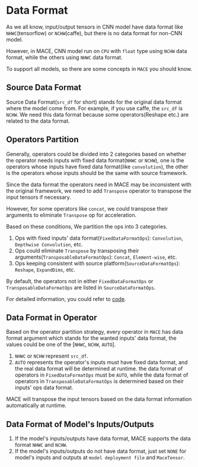 Data Format
===========

As we all know, input/output tensors in CNN model have data format like
`NHWC`(tensorflow) or `NCHW`(caffe), but there is no data format for non-CNN model.

However, in MACE, CNN model run on `CPU` with `float` type using `NCHW` data format,
while the others using `NHWC` data format.

To support all models, so there are some concepts in `MACE` you should know.

Source Data Format
-----------------------
Source Data Format(`src_df` for short) stands for the original data format where 
the model come from. For example, if you use caffe, the `src_df` is `NCHW`.
We need this data format because some operators(Reshape etc.) are 
 related to the data format.


Operators Partition
--------------------
Generally, operators could be divided into 2 categories
based on whether the operator needs inputs with fixed data format(`NHWC` or `NCHW`),
one is the operators whose inputs have fixed data format(like `convolution`),
the other is the operators whose inputs should be the same with source framework.

Since the data format the operators need in MACE may be inconsistent with the original framework,
 we need to add `Transpose` operator to transpose the input tensors if necessary. 
 
However, for some operators like `concat`,
we could transpose their arguments to eliminate `Transpose` op for acceleration.

Based on these conditions, We partition the ops into 3 categories.
1. Ops with fixed inputs' data format(`FixedDataFormatOps`): `Convolution`, `Depthwise Convolution`, etc.
2. Ops could eliminate `Transpose` by transposing their arguments(`TransposableDataFormatOps`): `Concat`, `Element-wise`, etc.
3. Ops keeping consistent with source platform(`SourceDataFormatOps`): `Reshape`, `ExpandDims`, etc.

By default, the operators not in either `FixedDataFormatOps` or `TransposableDataFormatOps`
are listed in `SourceDataFormatOps`.

For detailed information, you could refer to [code](https://github.com/XiaoMi/mace/blob/master/mace/python/tools/converter_tool/base_converter.py).


Data Format in Operator
------------------------
Based on the operator partition strategy, every operator in `MACE` has 
data format argument which stands for the wanted inputs' data format,
the values could be one of the [`NHWC`, `NCHW`, `AUTO`].
1. `NHWC` or `NCHW` represent `src_df`.
2. `AUTO` represents the operator's inputs must have fixed data format,
and the real data format will be determined at runtime.
the data format of operators in `FixedDataFormatOps` must be `AUTO`,
while the data format of operators in `TransposableDataFormatOps` 
is determined based on their inputs' ops data format.
 
MACE will transpose the input tensors based on the data format information automatically at runtime.


Data Format of Model's Inputs/Outputs
-------------------------------------
1. If the model's inputs/outputs have data format, MACE supports the data format 
`NHWC` and `NCHW`.
2. If the model's inputs/outputs do not have data format, just set `NONE` for
 model's inputs and outputs at `model deployment file` and `MaceTensor`.
